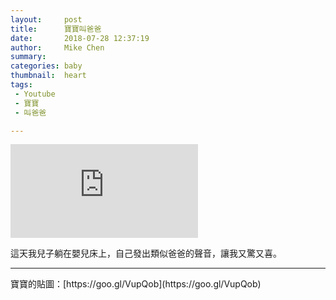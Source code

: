 ```yaml
---
layout:     post
title:      寶寶叫爸爸
date:       2018-07-28 12:37:19
author:     Mike Chen
summary:    
categories: baby
thumbnail:  heart
tags:
 - Youtube
 - 寶寶
 - 叫爸爸

---
```



<div class="videoWrapper">
    <iframe src="https://www.youtube.com/embed/vhnJOBRiqnk" frameborder="0" allow="autoplay; encrypted-media" allowfullscreen></iframe>
</div>


這天我兒子躺在嬰兒床上，自己發出類似爸爸的聲音，讓我又驚又喜。

<hr>
寶寶的貼圖：[https://goo.gl/VupQob](https://goo.gl/VupQob)

